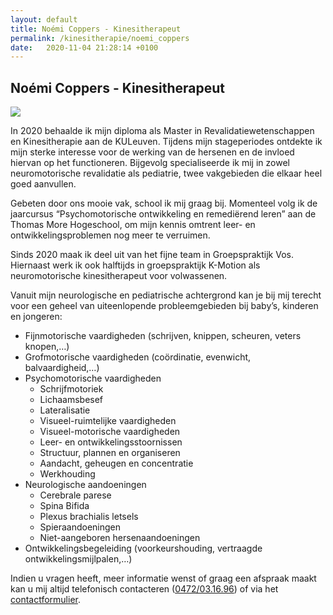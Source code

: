 ```yaml
---
layout: default
title: Noémi Coppers - Kinesitherapeut
permalink: /kinesitherapie/noemi_coppers
date:   2020-11-04 21:28:14 +0100
--- 
```


## Noémi Coppers - Kinesitherapeut

<!-- <picture class="portret">
	<source srcset="/img/NoemiCoppers_desktop_300x516.jpg" media="(min-width: 769px)">
	<img srcset="/img/NoemiCoppers_mobile_404x346.jpg" alt="Noémi Coppers">
</picture>   -->


<img src="/assets/img/Noémi_SQ.jpg" class="circular--square">

In 2020 behaalde ik mijn diploma als Master in Revalidatiewetenschappen en Kinesitherapie aan de KULeuven. Tijdens mijn stageperiodes ontdekte ik mijn sterke interesse voor de werking van de hersenen en de invloed hiervan op het functioneren. Bijgevolg specialiseerde ik mij in zowel neuromotorische revalidatie als pediatrie, twee vakgebieden die elkaar heel goed aanvullen.  
  
Gebeten door ons mooie vak, school ik mij graag bij. Momenteel volg ik de jaarcursus “Psychomotorische ontwikkeling en remediërend leren” aan de Thomas More Hogeschool, om mijn kennis omtrent leer- en ontwikkelingsproblemen nog meer te verruimen.  
  
Sinds 2020 maak ik deel uit van het fijne team in Groepspraktijk Vos. Hiernaast werk ik ook halftijds in groepspraktijk K-Motion als neuromotorische kinesitherapeut voor volwassenen.  
  
Vanuit mijn neurologische en pediatrische achtergrond kan je bij mij terecht voor een geheel van uiteenlopende probleemgebieden bij baby’s, kinderen en jongeren:

* Fijnmotorische vaardigheden (schrijven, knippen, scheuren, veters knopen,…)  
* Grofmotorische vaardigheden (coördinatie, evenwicht, balvaardigheid,…)  
* Psychomotorische vaardigheden  
	- Schrijfmotoriek  
	- Lichaamsbesef
	- Lateralisatie 
	- Visueel-ruimtelijke vaardigheden 
	- Visueel-motorische vaardigheden
	- Leer- en ontwikkelingsstoornissen
	- Structuur, plannen en organiseren
	- Aandacht, geheugen en concentratie
	- Werkhouding 
* Neurologische aandoeningen
	- Cerebrale parese
	- Spina Bifida
	- Plexus brachialis letsels
	- Spieraandoeningen
	- Niet-aangeboren hersenaandoeningen 
* Ontwikkelingsbegeleiding (voorkeurshouding, vertraagde ontwikkelingsmijlpalen,…)

Indien u vragen heeft, meer informatie wenst of graag een afspraak maakt kan u mij altijd telefonisch contacteren (<a href="tel:+32472031696" itemprop="telephone">0472/03.16.96</a>) of via het [contactformulier](/contact.html).  
  
